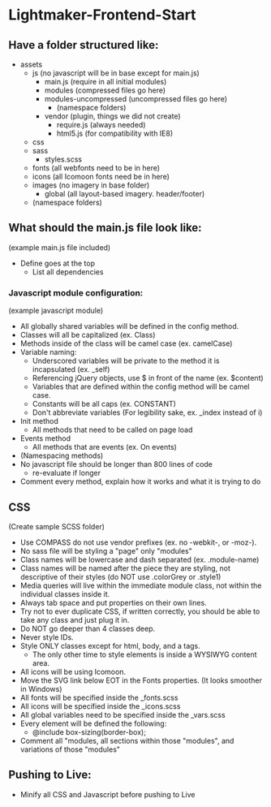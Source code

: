 Lightmaker-Frontend-Start
=========================

<h2>Have a folder structured like:</h2>

<ul>
	<li>assets
		<ul>
			<li>js (no javascript will be in base except for main.js)
				<ul>
					<li>main.js  (require in all initial modules)</li>
					<li>modules (compressed files go here)</li>
					<li>modules-uncompressed (uncompressed files go here)
						<ul>
							<li>(namespace folders)</li>
						</ul>
					</li>
					<li>vendor (plugin, things we did not create)
						<ul>
							<li>require.js (always needed)</li>
							<li>html5.js (for compatibility with IE8)</li>
						</ul>
					</li>
				</ul>
			</li>
			<li>css</li>
			<li>sass
				<ul>
					<li>styles.scss</li>
				</ul>
			</li>
			<li>fonts (all webfonts need to be in here)</li>
			<li>icons (all Icomoon fonts need be in here)</li>
			<li>images (no imagery in base folder)
				<ul>
					<li>global (all layout-based imagery. header/footer)</li>
				</ul>
			</li>
			<li>(namespace folders)</li>
		</ul>
	</li>
</ul>

<h2>What should the main.js file look like:</h2>
(example main.js file included)
<ul>
	<li>Define goes at the top
		<ul>
			<li>List all dependencies</li>
		</ul>
	</li>
</ul>

<h3>Javascript module configuration:</h3>
(example javascript module)
<ul>
	<li>All globally shared variables will be defined in the config method.</li>
	<li>Classes will all be capitalized (ex. Class)</li>
	<li>Methods inside of the class will be camel case (ex. camelCase)</li>
	<li>Variable naming:
		<ul>
			<li>Underscored variables will be private to the method it is incapsulated (ex. _self)</li>
			<li>Referencing jQuery objects, use $ in front of the name (ex. $content)</li>
			<li>Variables that are defined within the config method will be camel case.</li>
			<li>Constants will be all caps (ex. CONSTANT)</li>
			<li>Don't abbreviate variables (For legibility sake, ex. _index instead of i)</li>
		</ul>
	</li>
	<li>Init method
		<ul>
			<li>All methods that need to be called on page load</li>
		</ul>
	</li>
	<li>Events method
		<ul>
			<li>All methods that are events (ex. On events)</li>
		</ul>
	</li>
	<li>(Namespacing methods)</li>
	<li>No javascript file should be longer than 800 lines of code
		<ul>
			<li>re-evaluate if longer</li>
		</ul>
	</li>
	<li>Comment every method, explain how it works and what it is trying to do</li>
</ul>

<h2>CSS</h2>
(Create sample SCSS folder)
<ul>
	<li>Use COMPASS do not use vendor prefixes (ex. no -webkit-, or -moz-).</li>
	<li>No sass file will be styling a "page" only "modules"</li>
	<li>Class names will be lowercase and dash separated (ex. .module-name)</li>
	<li>Class names will be named after the piece they are styling, not descriptive of their styles (do NOT use .colorGrey or .style1)</li>
	<li>Media queries will live within the immediate module class, not within the individual classes inside it.</li>
	<li>Always tab space and put properties on their own lines.</li>
	<li>Try not to ever duplicate CSS, if written correctly, you should be able to take any class and just plug it in.</li>
	<li>Do NOT go deeper than 4 classes deep.</li>
	<li>Never style IDs.</li>
	<li>Style ONLY classes except for html, body, and a tags.
		<ul>
			<li>The only other time to style elements is inside a WYSIWYG content area.</li>
		</ul>
	</li>
	<li>All icons will be using Icomoon.</li>
	<li>Move the SVG link below EOT in the Fonts properties. (It looks smoother in Windows)</li>
	<li>All fonts will be specified inside the _fonts.scss</li>
	<li>All icons will be specified inside the _icons.scss</li>
	<li>All global variables need to be specified inside the _vars.scss</li>
	<li>Every element will be defined the following:
		<ul>
			<li>@include box-sizing(border-box);</li>
		</ul>
	</li>
	<li>Comment all "modules, all sections within those "modules", and variations of those "modules"</li>
</ul>

<h2>Pushing to Live:</h2>
<ul>
	<li>Minify all CSS and Javascript before pushing to Live</li>
</ul>